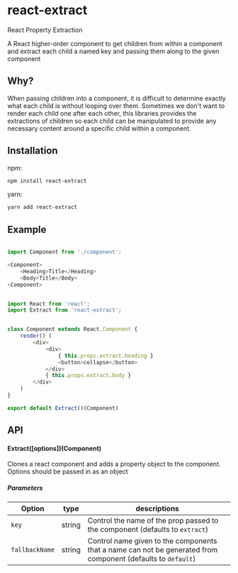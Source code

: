 # react-extract
React Property Extraction

A React higher-order component to get children from within a component and extract each child a named key and passing them along to the given component


## Why?
When passing children into a component, it is difficult to determine exactly what each child is without looping over them.  Sometimes we don't want to render each child one after each other, this libraries provides the extractions of children so each child can be manipulated to provide any necessary content around a specific child within a component.


## Installation

npm:
```bash
npm install react-extract
```

yarn:
```bash
yarn add react-extract
```
## Example

```javascript

import Component from './component';

<Component>
    <Heading>Title</Heading>
    <Body>Title</Body>
<Component>
```

```javascript

import React from 'react';
import Extract from 'react-extract';


class Component extends React.Component {
    render() (
        <div>
            <div>
                { this.props.extract.heading }
                <button>collapse</button>
            </div>
            { this.props.extract.body }
        </div>
    )
}

export default Extract()(Component)
```

## API
#### Extract([options])(Component)

Clones a react component and adds a property object to the component. Options should be passed in as an object

##### Parameters
| Option | type | descriptions |
| -------|------|------------- |
| `key`  | string | Control the name of the prop passed to the component (defaults to `extract`)|
| `fallbackName`  | string | Control name given to the components that a name can not be generated from component (defaults to `default`)|
